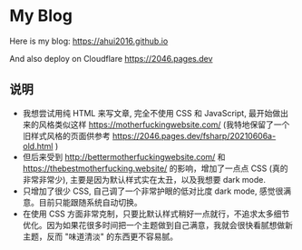 # My Blog

Here is my blog: https://ahui2016.github.io

And also deploy on Cloudflare https://2046.pages.dev

## 说明

- 我想尝试用纯 HTML 来写文章, 完全不使用 CSS 和 JavaScript, 最开始做出来的风格类似这样 https://motherfuckingwebsite.com/ (我特地保留了一个旧样式风格的页面供参考 https://2046.pages.dev/fsharp/20210606a-old.html )
- 但后来受到 http://bettermotherfuckingwebsite.com/ 和 https://thebestmotherfucking.website/ 的影响，增加了一点点 CSS (真的非常非常少), 主要是因为默认样式实在太丑，以及我想要 dark mode.
- 只增加了很少 CSS, 自己调了一个非常护眼的低对比度 dark mode, 感觉很满意。目前只能跟随系统自动切换。
- 在使用 CSS 方面非常克制，只要比默认样式稍好一点就行，不追求太多细节优化。因为如果花很多时间把一个主题做到自己满意，我就会很快看腻想做新主题，反而 "味道清淡" 的东西更不容易腻。
